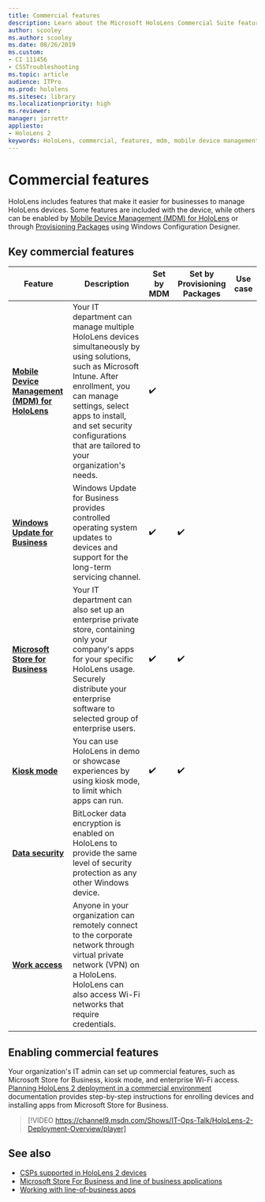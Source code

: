 ```yaml
---
title: Commercial features
description: Learn about the Microsoft HoloLens Commercial Suite features that make it easier for businesses to manage HoloLens devices. 
author: scooley
ms.author: scooley
ms.date: 08/26/2019
ms.custom: 
- CI 111456
- CSSTroubleshooting
ms.topic: article
audience: ITPro
ms.prod: hololens
ms.sitesec: library
ms.localizationpriority: high
ms.reviewer: 
manager: jarrettr
appliesto:
- HoloLens 2
keywords: HoloLens, commercial, features, mdm, mobile device management, kiosk mode
---
```


# Commercial features

HoloLens includes features that make it easier for businesses to manage HoloLens devices. Some features are included with the device, while others can be enabled by [Mobile Device Management (MDM) for HoloLens](hololens-mdm-configure.md)  or through [Provisioning Packages](https://docs.microsoft.com/hololens/hololens-provisioning) using Windows Configuration Designer.


## Key commercial features

| Feature | Description | Set by MDM | Set by Provisioning Packages | Use case |
|---------| ------------|------------|------------| ---------|
| [**Mobile Device Management (MDM) for HoloLens**](hololens-mdm-configure.md) | Your IT department can manage multiple HoloLens devices simultaneously by using solutions, such as Microsoft Intune. After enrollment, you can manage settings, select apps to install, and set security configurations that are tailored to your organization's needs. | ✔️ | | |
[**Windows Update for Business**](hololens-updates.md#managing-updates-by-using-windows-update-for-business) | Windows Update for Business provides controlled operating system updates to devices and support for the long-term servicing channel. | ✔️ | ✔️ | |
|[**Microsoft Store for Business**](app-deploy-store-business.md#microsoft-store-for-business) | Your IT department can also set up an enterprise private store, containing only your company's apps for your specific HoloLens usage. Securely distribute your enterprise software to selected group of enterprise users. |✔️ | ✔️ | |
|[**Kiosk mode**](hololens-kiosk.md) |You can use HoloLens in demo or showcase experiences by using kiosk mode, to limit which apps can run. |✔️ | ✔️ | |
| [**Data security**](security-overview.md) | BitLocker data encryption is enabled on HoloLens to provide the same level of security protection as any other Windows device. | | |
[**Work access**](hololens-certificates-network.md#prepare-certificates-and-network-profiles-for-holoLens-2) |Anyone in your organization can remotely connect to the corporate network through virtual private network (VPN) on a HoloLens. HoloLens can also access Wi-Fi networks that require credentials. |  | | 
  
## Enabling commercial features

Your organization's IT admin can set up commercial features, such as Microsoft Store for Business, kiosk mode, and enterprise Wi-Fi access. [Planning HoloLens 2 deployment in a commercial environment](hololens-core-components.md) documentation provides step-by-step instructions for enrolling devices and installing apps from Microsoft Store for Business.

>[!VIDEO https://channel9.msdn.com/Shows/IT-Ops-Talk/HoloLens-2-Deployment-Overview/player]

## See also

- [CSPs supported in HoloLens 2 devices](https://docs.microsoft.com/windows/client-management/mdm/policies-in-policy-csp-supported-by-hololens2)
- [Microsoft Store For Business and line of business applications](https://blogs.technet.microsoft.com/sbucci/2016/04/13/windows-store-for-business-and-line-of-business-applications/)
- [Working with line-of-business apps](/microsoft-store/working-with-line-of-business-apps)
